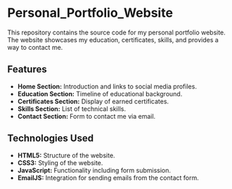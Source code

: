# Personal_Portfolio_Website

This repository contains the source code for my personal portfolio website. The website showcases my education, certificates, skills, and provides a way to contact me. 

## Features

- **Home Section:** Introduction and links to social media profiles.
- **Education Section:** Timeline of educational background.
- **Certificates Section:** Display of earned certificates.
- **Skills Section:** List of technical skills.
- **Contact Section:** Form to contact me via email.

## Technologies Used

- **HTML5:** Structure of the website.
- **CSS3:** Styling of the website.
- **JavaScript:** Functionality including form submission.
- **EmailJS:** Integration for sending emails from the contact form.
